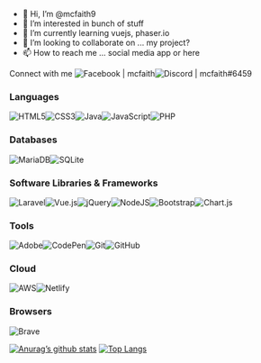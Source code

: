 <!---
mcfaith9/mcfaith9 is a ✨ special ✨ repository because its `README.md` (this file) appears on your GitHub profile.
You can click the Preview link to take a look at your changes.
--->

- 👋 Hi, I’m @mcfaith9
- 👀 I’m interested in bunch of stuff
- 🌱 I’m currently learning vuejs, phaser.io
- 💞️ I’m looking to collaborate on ... my project?
- 📫 How to reach me ... social media app or here 

Connect with me ![Facebook | mcfaith](https://img.shields.io/badge/Facebook-%231877F2.svg?style=for-the-badge&logo=Facebook&logoColor=white)![Discord | mcfaith#6459](https://img.shields.io/badge/Discord-%237289DA.svg?style=for-the-badge&logo=discord&logoColor=white)


### Languages
![HTML5](https://img.shields.io/badge/html5-%23E34F26.svg?style=for-the-badge&logo=html5&logoColor=white)![CSS3](https://img.shields.io/badge/css3-%231572B6.svg?style=for-the-badge&logo=css3&logoColor=white)![Java](https://img.shields.io/badge/java-%23ED8B00.svg?style=for-the-badge&logo=java&logoColor=white)![JavaScript](https://img.shields.io/badge/javascript-%23323330.svg?style=for-the-badge&logo=javascript&logoColor=%23F7DF1E)![PHP](https://img.shields.io/badge/php-%23777BB4.svg?style=for-the-badge&logo=php&logoColor=white)
### Databases
![MariaDB](https://img.shields.io/badge/MariaDB-003545?style=for-the-badge&logo=mariadb&logoColor=white)![SQLite](https://img.shields.io/badge/sqlite-%2307405e.svg?style=for-the-badge&logo=sqlite&logoColor=white) 
### Software Libraries & Frameworks
![Laravel](https://img.shields.io/badge/laravel-%23FF2D20.svg?style=for-the-badge&logo=laravel&logoColor=white)![Vue.js](https://img.shields.io/badge/vuejs-%2335495e.svg?style=for-the-badge&logo=vuedotjs&logoColor=%234FC08D)![jQuery](https://img.shields.io/badge/jquery-%230769AD.svg?style=for-the-badge&logo=jquery&logoColor=white)![NodeJS](https://img.shields.io/badge/node.js-6DA55F?style=for-the-badge&logo=node.js&logoColor=white)![Bootstrap](https://img.shields.io/badge/bootstrap-%23563D7C.svg?style=for-the-badge&logo=bootstrap&logoColor=white)![Chart.js](https://img.shields.io/badge/chart.js-F5788D.svg?style=for-the-badge&logo=chart.js&logoColor=white) 
### Tools
![Adobe](https://img.shields.io/badge/adobe-%23FF0000.svg?style=for-the-badge&logo=adobe&logoColor=white)![CodePen](https://img.shields.io/badge/CodePen-white?style=for-the-badge&logo=codepen&logoColor=black)![Git](https://img.shields.io/badge/git-%23F05033.svg?style=for-the-badge&logo=git&logoColor=white)![GitHub](https://img.shields.io/badge/github-%23121011.svg?style=for-the-badge&logo=github&logoColor=white)
### Cloud
![AWS](https://img.shields.io/badge/AWS-%23FF9900.svg?style=for-the-badge&logo=amazon-aws&logoColor=white)![Netlify](https://img.shields.io/badge/netlify-%23000000.svg?style=for-the-badge&logo=netlify&logoColor=#00C7B7)  
### Browsers
![Brave](https://img.shields.io/badge/Brave-FB542B?style=for-the-badge&logo=Brave&logoColor=white)


[![Anurag’s github stats](https://github-readme-stats.vercel.app/api?username=mcfaith9&how_icons=true&card_width=420px)](https://github.com/mcfaith9) [![Top Langs](https://github-readme-stats.vercel.app/api/top-langs/?username=mcfaith9&layout=compact)](https://github.com/mcfaith9)

